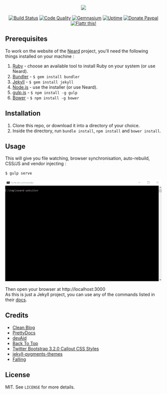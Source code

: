 <p align="center"><a href="http://neard.io" target="_blank"><img width="100" src="http://neard.io/img/logo.png"></a></p>

<p align="center">
  <a href="https://travis-ci.org/crazy-max/neard-website"><img src="https://img.shields.io/travis/crazy-max/neard-website/master.svg?style=flat-square" alt="Build Status"></a>
  <a href="https://www.codacy.com/app/crazy-max/neard-website"><img src="https://img.shields.io/codacy/grade/1c78d2c0aa814fd685b60868192d8d81.svg?style=flat-square" alt="Code Quality"></a>
  <a href="https://gemnasium.com/github.com/crazy-max/neard-website"><img src="https://img.shields.io/gemnasium/crazy-max/neard-website.svg?style=flat-square" alt="Gemnasium"></a>
  <a href="https://status.neard.io"><img src="https://img.shields.io/uptimerobot/ratio/m778918918-3e92c097147760ee39d02d36.svg?style=flat-square" alt="Uptime"></a>
  <a href="https://www.paypal.com/cgi-bin/webscr?cmd=_s-xclick&hosted_button_id=6EALX9NDSRBAJ"><img src="https://img.shields.io/badge/donate-paypal-blue.svg?style=flat-square" alt="Donate Paypal"></a>
  <a href="https://flattr.com/submit/auto?user_id=crazymax&url=http://neard.io"><img src="https://img.shields.io/badge/flattr-this-green.svg?style=flat-square" alt="Flattr this!"></a>
</p>

## Prerequisites

To work on the website of the [Neard](https://github.com/crazy-max/neard) project, you'll need the following things installed on your machine :

1. [Ruby](https://www.ruby-lang.org/en/documentation/installation/) - choose an available tool to install Ruby on your system (or use Neard).
2. [Bundler](https://bundler.io/) - `$ gem install bundler`
3. [Jekyll](http://jekyllrb.com/) - `$ gem install jekyll`
4. [Node.js](http://nodejs.org) - use the installer (or use Neard).
5. [gulp.js](https://github.com/gulpjs/gulp) - `$ npm install -g gulp`
6. [Bower](https://github.com/bower/bower) - `$ npm install -g bower`

## Installation

1. Clone this repo, or download it into a directory of your choice.
2. Inside the directory, run `bundle install`, `npm install` and `bower install`.

## Usage

This will give you file watching, browser synchronisation, auto-rebuild, CSS/JS and vendor injecting :

```shell
$ gulp serve
```

![](src/img/gulp-serve.gif)

Then open your browser at http://localhost:3000<br />
As this is just a Jekyll project, you can use any of the commands listed in their [docs](http://jekyllrb.com/docs/usage/).

## Credits

* [Clean Blog](https://startbootstrap.com/template-overviews/clean-blog/)
* [PrettyDocs](http://themes.3rdwavemedia.com/website-templates/prettydocs-free-bootstrap-theme-developers-and-startups/)
* [devAid](http://themes.3rdwavemedia.com/website-templates/devaid-free-bootstrap-theme-developers/)
* [Back To Top](https://codyhouse.co/gem/back-to-top/)
* [Twitter Bootstrap 3.2.0 Callout CSS Styles](http://cpratt.co/twitter-bootstrap-callout-css-styles/)
* [jekyll-pygments-themes](https://github.com/jwarby/jekyll-pygments-themes)
* [Falling](https://pixabay.com/en/falling-tripping-down-stairs-99175/)

## License

MIT. See `LICENSE` for more details.